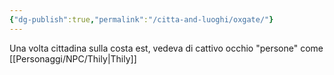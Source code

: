 ```yaml
---
{"dg-publish":true,"permalink":"/citta-and-luoghi/oxgate/"}
---
```


Una volta cittadina sulla costa est, vedeva di cattivo occhio "persone" come [[Personaggi/NPC/Thily\|Thily]]